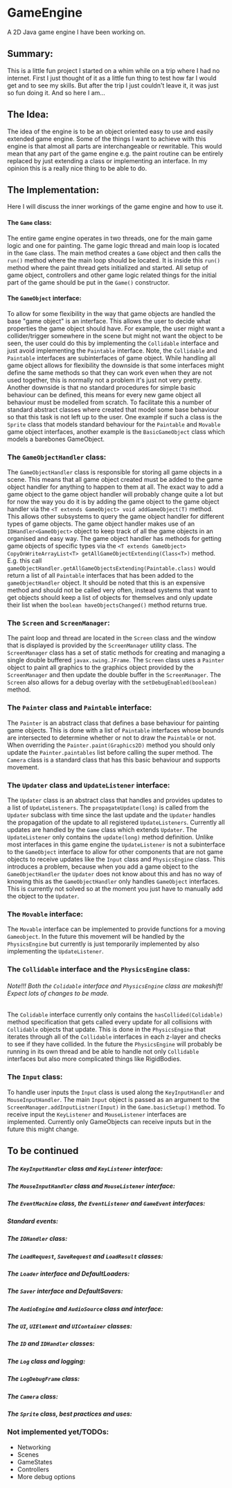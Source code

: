 # GameEngine
A 2D Java game engine I have been working on.

## Summary:
This is a little fun project I started on a whim while on a trip where I had no internet. First I just thought of it as a little fun thing to test how far I would get and to see my skills. But after the trip I just couldn't leave it, it was just so fun doing it. And so here I am...

## The Idea:
The idea of the engine is to be an object oriented easy to use and easily extended game engine. Some of the things I want to achieve with this engine is that almost all parts are interchangeable or rewritable. This would mean that any part of the game engine e.g. the paint routine can be entirely replaced by just extending a class or implementing an interface. In my opinion this is a really nice thing to be able to do.

## The Implementation:
Here I will discuss the inner workings of the game engine and how to use it.

#### The `Game` class:
The entire game engine operates in two threads, one for the main game logic and one for painting. The game logic thread and main loop is located in the `Game` class. The main method creates a `Game` object and then calls the `run()` method where the main loop should be located. It is inside this `run()` method where the paint thread gets initialized and started. All setup of game object, controllers and other game logic related things for the initial part of the game should be put in the `Game()` constructor.

#### The `GameObject` interface:
To allow for some flexibility in the way that game objects are handled the base "game object" is an interface. This allows the user to decide what properties the game object should have. For example, the user might want a collider/trigger somewhere in the scene but might not want the object to be seen, the user could do this by implementing the `Collidable` interface and just avoid implementing the `Paintable` interface. Note, the `Collidable` and `Paintable` interfaces are subinterfaces of game object. While handling all game object  allows for flexibility the downside is that some interfaces might define the same methods so that they can work even when they are not used together, this is normally not a problem it's just not very pretty. Another downside is that no standard procedures for simple basic behaviour can be defined, this means for every new game object all behaviour must be modelled from scratch. To facilitate this a number of standard abstract classes where created that model some base behaviour so that this task is not left up to the user. One example if such a class is the `Sprite` class that models standard behaviour for the `Paintable` and `Movable` game object interfaces, another example is the `BasicGameObject` class which models a barebones GameObject.

### The `GameObjectHandler` class:
The `GameObjectHandler` class is responsible for storing all game objects in a scene. This means that all game object created must be added to the game object handler for anything to happen to them at all. The exact way to add a game object to the game object handler will probably change quite a lot but for now the way you do it is by adding the game object to the game object handler via the `<T extends GameObject> void addGameObject(T)` method. This allows other subsystems to query the game object handler for different types of game objects. The game object handler makes use of an `IDHandler<GameObject>` object to keep track of all the game objects in an organised and easy way. The game object handler has methods for getting game objects of specific types via the `<T extends GameObject> CopyOnWriteArrayList<T> getAllGameObjectExtending(Class<T>)` method. E.g. this call `gameObjectHandler.getAllGameObjectsExtending(Paintable.class)` would return a list of all `Paintable` interfaces that has been added to the `gameObjectHandler` object. It should be noted that this is an expensive method and should not be called very often, instead systems that want to get objects should keep a list of objects for themselves and only update their list when the `boolean haveObjectsChanged()` method returns true.

### The `Screen` and `ScreenManager`:
The paint loop and thread are located in the `Screen` class and the window that is displayed is provided by the `ScreenManager` utility class. The `ScreenManager` class has a set of static methods for creating and managing a single double buffered `javax.swing.JFrame`. The `Screen` class uses a `Painter` object to paint all graphics to the graphics object provided by the `ScreenManager` and then update the double buffer in the `ScreenManager`. The `Screen` also allows for a debug overlay with the `setDebugEnabled(boolean)` method.

### The `Painter` class and `Paintable` interface:
The `Painter` is an abstract class that defines a base behaviour for painting game objects. This is done with a list of `Paintable` interfaces whose bounds are intersected to determine whether or not to draw the `Paintable` or not. When overriding the `Painter.paint(Graphics2D)` method you should only update the `Painter.paintables` list before calling the super method. The `Camera` class is a standard class that has this basic behaviour and supports movement.

### The `Updater` class and `UpdateListener` interface:
The `Updater` class is an abstract class that handles and provides updates to a list of `UpdateListeners`. The `propagateUpdate(long)` is called from the `Updater` subclass with time since the last update and the `Updater` handles the propagation of the update to all registered `UpdateListeners`. Currently all updates are handled by the `Game` class which extends `Updater`. The `UpdateListener` only contains the `update(long)` method definition. Unlike most interfaces in this game engine the `UpdateListener` is not a subinterface to the `GameObject` interface to allow for other components that are not game objects to receive updates like the `Input` class and `PhysicsEngine` class. This introduces a problem, because when you add a game object to the `GameObjectHandler` the `Updater` does not know about this and has no way of knowing this as the `GameObjectHandler` only handles `GameObject` interfaces. This is currently not solved so at the moment you just have to manually add the object to the `Updater`.

### The `Movable` interface:
The `Movable` interface can be implemented to provide functions for a moving `Gameobject`. In the future this movement will be handled by the `PhysicsEngine` but currently is just temporarily implemented by also implementing the `UpdateListener`.

### The `Collidable` interface and the `PhysicsEngine` class:
###### Note!!! Both the `Colidable` interface and `PhysicsEngine` class are makeshift! Expect lots of changes to be made.
The `Colidable` interface currently only contains the `hasCollided(Colidable)` method specification that gets called every update for all collisions with `Collidable` objects that update. This is done in the `PhysicsEngine` that iterates through all of the `Collidable` interfaces in each z-layer and checks to see if they have collided. In the future the `PhysicsEngine` will probably be running in its own thread and be able to handle not only `Collidable` interfaces but also more complicated things like RigidBodies.

### The `Input` class:
To handle user inputs the `Input` class is used along the `KeyInputHandler` and `MouseInputHandler`. The main `Input` object is passed as an argument to the `ScreenManager.addInputListner(Input)` in the `Game.basicSetup()` method. To receive input the `KeyListener` and `MouseListener` interfaces are implemented. Currently only GameObjects can receive inputs but in the future this might change.
## To be continued
##### The `KeyInputHandler` class and `KeyListener` interface:
##### The `MouseInputHandler` class and `MouseListener` interface:
##### The `EventMachine` class, the `EventListener` and `GameEvent` interfaces:
##### Standard events:
##### The `IOHandler` class:
##### The `LoadRequest`, `SaveRequest` and `LoadResult` classes:
##### The `Loader` interface and DefaultLoaders:
##### The `Saver` interface and DefaultSavers:
##### The `AudioEngine` and `AudioSource` class and interface:
##### The `UI`, `UIElement` and `UIContainer` classes:
##### The `ID` and `IDHandler` classes:
##### The `Log` class and logging:
##### The `LogDebugFrame` class:
##### The `Camera` class:
##### The `Sprite` class, best practices and uses:

### Not implemented yet/TODOs:
* Networking
* Scenes
* GameStates
* Controllers
* More debug options
